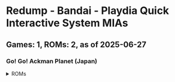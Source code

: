 # Redump - Bandai - Playdia Quick Interactive System MIAs
## Games: 1, ROMs: 2, as of 2025-06-27

### Go! Go! Ackman Planet (Japan)
<details>
<summary>ROMs</summary>

- Go! Go! Ackman Planet (Japan) (Track 1).bin, CRC: 1cbf2c16
- Go! Go! Ackman Planet (Japan) (Track 2).bin, CRC: f1974e93
</details>


